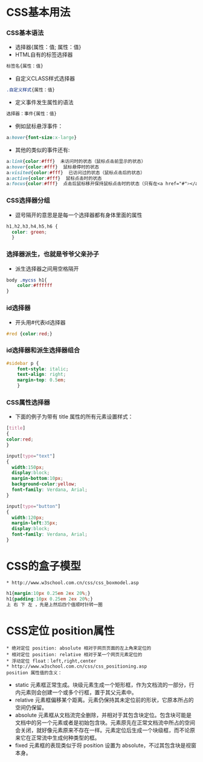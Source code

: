 # CSS基本用法

### CSS基本语法
* 选择器{属性：值; 属性：值}
* HTML自有的标签选择器
```css
标签名{属性：值}
```
* 自定义CLASS样式选择器
```css
.自定义样式{属性：值}
```
* 定义事件发生属性的语法
```css
选择器：事件{属性：值}
```
* 例如鼠标悬浮事件：
```css
a:hover{font-size:x-large}
```
* 其他的类似的事件还有:
```css
a:link{color:#fff}  未访问时的状态（鼠标点击前显示的状态）
a:hover{color:#fff}  鼠标悬停时的状态
a:visited{color:#fff}  已访问过的状态（鼠标点击后的状态）
a:active{color:#fff}  鼠标点击时的状态
a:focus{color:#fff}  点击后鼠标移开保持鼠标点击时的状态（只有在<a href="#"></a>时标签中有效）
```
    
### CSS选择器分组
* 逗号隔开的意思是是每一个选择器都有身体里面的属性
```css
h1,h2,h3,h4,h5,h6 {
  color: green;
  }
```

### 选择器派生，也就是爷爷父亲孙子
* 派生选择器之间用空格隔开
```css
body .mycss h1{
    color:#ffffff
} 
```
### id选择器
* 开头用#代表id选择器
```css
#red {color:red;}
```
### id选择器和派生选择器组合
```css
#sidebar p {
	font-style: italic;
	text-align: right;
	margin-top: 0.5em;
	}
```
### CSS属性选择器
* 下面的例子为带有 title 属性的所有元素设置样式：
```css
[title]
{
color:red;
}

input[type="text"]
{
  width:150px;
  display:block;
  margin-bottom:10px;
  background-color:yellow;
  font-family: Verdana, Arial;
}

input[type="button"]
{
  width:120px;
  margin-left:35px;
  display:block;
  font-family: Verdana, Arial;
}
```

# CSS的盒子模型
    * http://www.w3school.com.cn/css/css_boxmodel.asp
```css
h1{margin:10px 0.25em 2ex 20%;}
h1{padding:10px 0.25em 2ex 20%;}
上 右 下 左 ，先是上然后四个值顺时针转一圈
````
# CSS定位 position属性
    * 绝对定位 position: absolute 相对于网页页面的左上角来定位的
    * 相对定位 position: relative 相对于某一个网页元素定位的
    * 浮动定位 float：left,right,center
    * http://www.w3school.com.cn/css/css_positioning.asp
    position 属性值的含义：
* static
元素框正常生成。块级元素生成一个矩形框，作为文档流的一部分，行内元素则会创建一个或多个行框，置于其父元素中。
* relative
元素框偏移某个距离。元素仍保持其未定位前的形状，它原本所占的空间仍保留。
* absolute
元素框从文档流完全删除，并相对于其包含块定位。包含块可能是文档中的另一个元素或者是初始包含块。元素原先在正常文档流中所占的空间会关闭，就好像元素原来不存在一样。元素定位后生成一个块级框，而不论原来它在正常流中生成何种类型的框。
* fixed
元素框的表现类似于将 position 设置为 absolute，不过其包含块是视窗本身。
